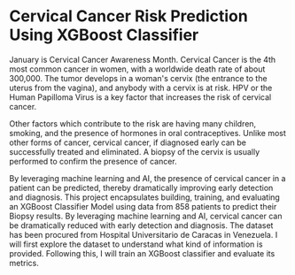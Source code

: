 # Cervical Cancer Risk Prediction Using XGBoost Classifier
January is Cervical Cancer Awareness Month. Cervical Cancer is the 4th most common cancer in women, with a worldwide death rate of about 300,000. The tumor develops in a woman's cervix (the entrance to the uterus from the vagina), and anybody with a cervix is at risk. HPV or the Human Papilloma Virus is a key factor that increases the risk of cervical cancer.

Other factors which contribute to the risk are having many children, smoking, and the presence of hormones in oral contraceptives. Unlike most other forms of cancer, cervical cancer, if diagnosed early can be successfully treated and eliminated. A biopsy of the cervix is usually performed to confirm the presence of cancer.

By leveraging machine learning and AI, the presence of cervical cancer in a patient can be predicted, thereby dramatically improving early detection and diagnosis. This project encapsulates building, training, and evaluating an XGBoost Classifier Model using data from 858 patients to predict their Biopsy results.
By leveraging machine learning and AI, cervical cancer can be dramatically reduced with early detection and diagnosis. The dataset has been procured from Hospital Universitario de Caracas in Venezuela. I will first explore the dataset to understand what kind of information is provided. Following this, I will train an XGBoost classifier and evaluate its metrics.
